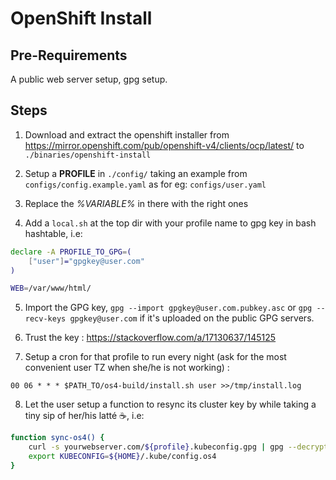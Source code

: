 # OpenShift Install

## Pre-Requirements

A public web server setup, gpg setup.

## Steps

1. Download and extract the openshift installer from
https://mirror.openshift.com/pub/openshift-v4/clients/ocp/latest/ to
`./binaries/openshift-install`

2. Setup a **PROFILE** in `./config/` taking an example from `configs/config.example.yaml` as for eg: `configs/user.yaml`

3. Replace the *%VARIABLE%* in there with the right ones

4. Add a `local.sh` at the top dir with your profile name to gpg key in bash hashtable, i.e:

```bash
declare -A PROFILE_TO_GPG=(
    ["user"]="gpgkey@user.com"
)

WEB=/var/www/html/
```

5. Import the GPG key, `gpg --import gpgkey@user.com.pubkey.asc` or `gpg
   --recv-keys gpgkey@user.com` if it's uploaded on the public GPG servers.

6. Trust the key : https://stackoverflow.com/a/17130637/145125

7. Setup a cron for that profile to run every night (ask for the most convenient user TZ when she/he is not working) :

`00 06 * * * $PATH_TO/os4-build/install.sh user >>/tmp/install.log`

8. Let the user setup a function to resync its cluster key by while taking a tiny sip of her/his latté ☕️, i.e:

```bash
function sync-os4() {
    curl -s yourwebserver.com/${profile}.kubeconfig.gpg | gpg --decrypt > ${HOME}/.kube/config.os4
    export KUBECONFIG=${HOME}/.kube/config.os4
}
```

